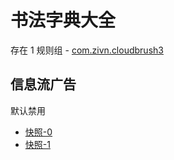 # 书法字典大全

存在 1 规则组 - [com.zivn.cloudbrush3](/src/apps/com.zivn.cloudbrush3.ts)

## 信息流广告

默认禁用

- [快照-0](https://i.gkd.li/import/13425305)
- [快照-1](https://i.gkd.li/import/13425306)
